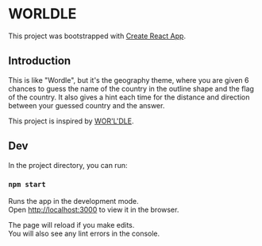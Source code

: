 # WORLDLE

This project was bootstrapped with [Create React App](https://github.com/facebook/create-react-app).

## Introduction

This is like "Wordle", but it's the geography theme, where you are given 6 chances to guess the name of the country in the outline shape and the flag of the country. It also gives a hint each time for the distance and direction between your guessed country and the answer.

This project is inspired by [WOR'L'DLE](https://worldle.teuteuf.fr/).

## Dev

In the project directory, you can run:

### `npm start`

Runs the app in the development mode.\
Open [http://localhost:3000](http://localhost:3000) to view it in the browser.

The page will reload if you make edits.\
You will also see any lint errors in the console.